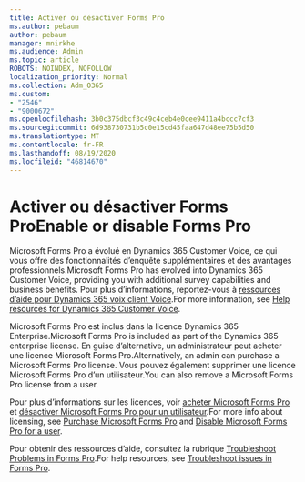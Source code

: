 ```yaml
---
title: Activer ou désactiver Forms Pro
ms.author: pebaum
author: pebaum
manager: mnirkhe
ms.audience: Admin
ms.topic: article
ROBOTS: NOINDEX, NOFOLLOW
localization_priority: Normal
ms.collection: Adm_O365
ms.custom:
- "2546"
- "9000672"
ms.openlocfilehash: 3b0c375dbcf3c49c4ceb4e0cee9411a4bccc7cf3
ms.sourcegitcommit: 6d938730731b5c0e15cd45faa647d48ee75b5d50
ms.translationtype: MT
ms.contentlocale: fr-FR
ms.lasthandoff: 08/19/2020
ms.locfileid: "46814670"
---
```

# <a name="enable-or-disable-forms-pro"></a><span data-ttu-id="aef32-102">Activer ou désactiver Forms Pro</span><span class="sxs-lookup"><span data-stu-id="aef32-102">Enable or disable Forms Pro</span></span>

<span data-ttu-id="aef32-103">Microsoft Forms Pro a évolué en Dynamics 365 Customer Voice, ce qui vous offre des fonctionnalités d’enquête supplémentaires et des avantages professionnels.</span><span class="sxs-lookup"><span data-stu-id="aef32-103">Microsoft Forms Pro has evolved into Dynamics 365 Customer Voice, providing you with additional survey capabilities and business benefits.</span></span> <span data-ttu-id="aef32-104">Pour plus d’informations, reportez-vous à [ressources d’aide pour Dynamics 365 voix client Voice](https://go.microsoft.com/fwlink/p/?linkid=2128357).</span><span class="sxs-lookup"><span data-stu-id="aef32-104">For more information, see [Help resources for Dynamics 365 Customer Voice](https://go.microsoft.com/fwlink/p/?linkid=2128357).</span></span>  

<span data-ttu-id="aef32-105">Microsoft Forms Pro est inclus dans la licence Dynamics 365 Enterprise.</span><span class="sxs-lookup"><span data-stu-id="aef32-105">Microsoft Forms Pro is included as part of the Dynamics 365 enterprise license.</span></span> <span data-ttu-id="aef32-106">En guise d’alternative, un administrateur peut acheter une licence Microsoft Forms Pro.</span><span class="sxs-lookup"><span data-stu-id="aef32-106">Alternatively, an admin can purchase a Microsoft Forms Pro license.</span></span> <span data-ttu-id="aef32-107">Vous pouvez également supprimer une licence Microsoft Forms Pro d’un utilisateur.</span><span class="sxs-lookup"><span data-stu-id="aef32-107">You can also remove a Microsoft Forms Pro license from a user.</span></span>  

<span data-ttu-id="aef32-108">Pour plus d’informations sur les licences, voir [acheter Microsoft Forms Pro](https://docs.microsoft.com/forms-pro/purchase#purchase-microsoft-forms-pro-for-users-in-a-dynamics-365-tenant) et [désactiver Microsoft Forms Pro pour un utilisateur](https://docs.microsoft.com/forms-pro/purchase#disable-microsoft-forms-pro-for-a-user-1).</span><span class="sxs-lookup"><span data-stu-id="aef32-108">For more info about licensing, see [Purchase Microsoft Forms Pro](https://docs.microsoft.com/forms-pro/purchase#purchase-microsoft-forms-pro-for-users-in-a-dynamics-365-tenant) and [Disable Microsoft Forms Pro for a user](https://docs.microsoft.com/forms-pro/purchase#disable-microsoft-forms-pro-for-a-user-1).</span></span>
  
<span data-ttu-id="aef32-109">Pour obtenir des ressources d’aide, consultez la rubrique [Troubleshoot Problems in Forms Pro](https://docs.microsoft.com/forms-pro/troubleshoot).</span><span class="sxs-lookup"><span data-stu-id="aef32-109">For help resources, see [Troubleshoot issues in Forms Pro](https://docs.microsoft.com/forms-pro/troubleshoot).</span></span>